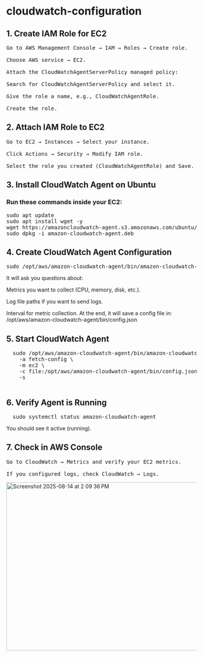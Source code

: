 # cloudwatch-configuration
## 1. Create IAM Role for EC2
<pre>
Go to AWS Management Console → IAM → Roles → Create role.

Choose AWS service → EC2.

Attach the CloudWatchAgentServerPolicy managed policy:

Search for CloudWatchAgentServerPolicy and select it.

Give the role a name, e.g., CloudWatchAgentRole.

Create the role.
</pre>

## 2. Attach IAM Role to EC2
<pre>
Go to EC2 → Instances → Select your instance.

Click Actions → Security → Modify IAM role.

Select the role you created (CloudWatchAgentRole) and Save.
</pre>

## 3. Install CloudWatch Agent on Ubuntu
### Run these commands inside your EC2:
<pre>
sudo apt update
sudo apt install wget -y
wget https://amazoncloudwatch-agent.s3.amazonaws.com/ubuntu/amd64/latest/amazon-cloudwatch-agent.deb
sudo dpkg -i amazon-cloudwatch-agent.deb
</pre>





## 4. Create CloudWatch Agent Configuration
<pre>
sudo /opt/aws/amazon-cloudwatch-agent/bin/amazon-cloudwatch-agent-config-wizard
</pre>
<P>
It will ask you questions about:

Metrics you want to collect (CPU, memory, disk, etc.).

Log file paths if you want to send logs.

Interval for metric collection.
At the end, it will save a config file in:
/opt/aws/amazon-cloudwatch-agent/bin/config.json

</P>

## 5. Start CloudWatch Agent
<pre>
  sudo /opt/aws/amazon-cloudwatch-agent/bin/amazon-cloudwatch-agent-ctl \
    -a fetch-config \
    -m ec2 \
    -c file:/opt/aws/amazon-cloudwatch-agent/bin/config.json \
    -s

</pre>
## 6. Verify Agent is Running
<pre>
  sudo systemctl status amazon-cloudwatch-agent
</pre>
<p>You should see it active (running).</p>

## 7. Check in AWS Console
<pre>
Go to CloudWatch → Metrics and verify your EC2 metrics.

If you configured logs, check CloudWatch → Logs.
</pre>

<img width="1066" height="444" alt="Screenshot 2025-08-14 at 2 09 36 PM" src="https://github.com/user-attachments/assets/2f1e3ca1-ad5a-4db8-8219-45839a8c7a45" />
